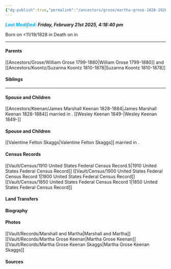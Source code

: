 ```yaml
---
{"dg-publish":true,"permalink":"/ancestors/grose/martha-grose-1828-1920/"}
---
```


***<font color="#00b0f0">Last Modified:</font> Friday, February 21st 2025, 4:18:40 pm***

Born on  <11/19/1828 in <!-- link to place -->
Death on <!-- link to date --> in <!-- link to place -->

---
#### Parents

[[Ancestors/Grose/William Grose 1799-1880\|William Grose 1799-1880]] and [[Ancestors/Koontz/Suzanna Koontz 1810-1878\|Suzanna Koontz 1810-1878]]
#### Siblings
<!-- Link to sibling -->

---
#### Spouse and Children
[[Ancestors/Keenan/James Marshall Keenan 1828-1884\|James Marshall Keenan 1828-1884]] married <!-- link to date --> in <!-- link to place -->.
[[Wesley Keenan 1849-\|Wesley Keenan 1849-]]

#### Spouse and Children
[[Valentine Felton Skaggs\|Valentine Felton Skaggs]] married <!-- link to date --> in <!-- link to place -->.

#### Census Records
[[Vault/Census/1910 United States Federal Census Record.5\|1910 United States Federal Census Record]]
[[Vault/Census/1900 United States Federal Census Record 1\|1900 United States Federal Census Record]]
[[Vault/Census/1850 United States Federal Census Record 1\|1850 United States Federal Census Record]]
#### Land Transfers

#### Biography

#### Photos
[[Vault/Records/Marshall and Martha\|Marshall and Martha]]
[[Vault/Records/Martha Grose Keenan\|Martha Grose Keenan]]
[[Vault/Records/Martha Grose Keenan Skaggs\|Martha Grose Keenan Skaggs]]
#### Sources

